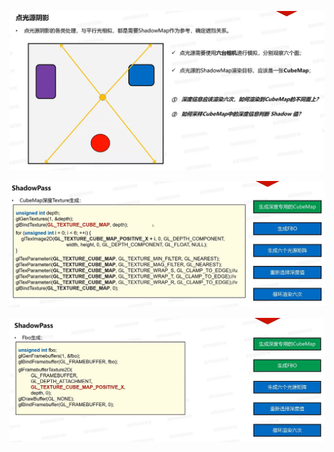 ![输入图片说明](/imgs/2025-03-02/CMuTrzTPjFm95tjE.png)

![输入图片说明](/imgs/2025-03-02/QkZFzolDUY6MCfOK.png)

![输入图片说明](/imgs/2025-03-02/MV2YivenkBhoEIhT.png)


<!--stackedit_data:
eyJoaXN0b3J5IjpbMzU2OTQxMzY1LDg1OTgxODQ1NywtNTEyNj
Q2MTMwLC0yMDg4NzQ2NjEyLC0yMDg4NzQ2NjEyXX0=
-->